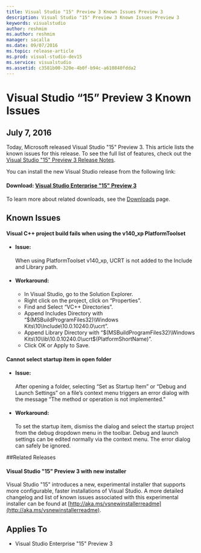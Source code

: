 ```yaml
---
title: Visual Studio "15" Preview 3 Known Issues Preview 3
description: Visual Studio "15" Preview 3 Known Issues Preview 3
keywords: visualstudio
author: reshmim
ms.author: reshmim
manager: sacalla
ms.date: 09/07/2016
ms.topic: release-article
ms.prod: visual-studio-dev15
ms.service: visualstudio
ms.assetid: c3581b00-320e-4b0f-b94c-a610840fdda2
---
```



# Visual Studio “15” Preview 3 Known Issues

## July 7, 2016

Today, Microsoft released Visual Studio "15" Preview 3. This article lists the known issues for this release. To see the full list of features, check out the [Visual Studio "15" Preview 3 Release Notes](https://www.visualstudio.com/news/releasenotes/vs15-relnotes).

You can install the new Visual Studio release from the following link:

#### Download: [Visual Studio Enterprise "15" Preview 3](https://go.microsoft.com/fwlink/?LinkId=746567 "Visual Studio Enterprise 15 Preview 3")

To learn more about related downloads, see the [Downloads](https://www.visualstudio.com/en-us/downloads/visual-studio-next-downloads-vs "Downloads") page.


## Known Issues

#### Visual C++ project build fails when using the v140_xp PlatformToolset

* #### Issue:
  When using PlatformToolset v140_xp, UCRT is not added to the Include and Library path.

* #### Workaround:
  * In Visual Studio, go to the Solution Explorer.
  * Right click on the project, click on “Properties”.
  * Find and Select “VC++ Directories”.
  * Append Includes Directory with “$(MSBuildProgramFiles32)\Windows Kits\10\Include\10.0.10240.0\ucrt”.
  * Append Library Directory with “$(MSBuildProgramFiles32)\Windows Kits\10\lib\10.0.10240.0\ucrt\$(PlatformShortName)”.
  * Click OK or Apply to Save.
 
#### Cannot select startup item in open folder
* #### Issue:
   After opening a folder, selecting “Set as Startup Item” or “Debug and Launch Settings” on a file’s context menu triggers 
   an error dialog with the message “The method or operation is not implemented.”
* #### Workaround:
   To set the startup item, dismiss the dialog and select the startup project from the debug dropdown menu in the toolbar.
   Debug and launch settings can be edited normally via the context menu.  The error dialog can safely be ignored.


##Related Releases
 
#### Visual Studio "15" Preview 3 with new installer
Visual Studio "15" introduces a new, experimental installer that supports more configurable, faster installations of Visual Studio. A more detailed changelog and list of known issues associated with this experimental installer can be found at [http://aka.ms/vsnewinstallerreadme](http://aka.ms/vsnewinstallerreadme).

## Applies To

- Visual Studio Enterprise "15" Preview 3
